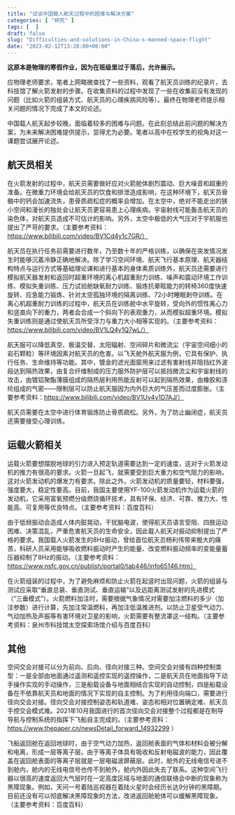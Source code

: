 ```yaml
---
title: "试谈中国载人航天过程中的困难与解决方案"
categories: [ "研究" ]
tags: [  ]
draft: false
slug: "Difficulties-and-solutions-in-China-s-manned-space-flight"
date: "2023-02-12T13:28:00+08:00"
---
```


**这原本是物理的寒假作业，因为在班级里过于落后，允许展示。**

应物理老师要求，笔者上网略微查找了一些资料，观看了航天员训练的纪录片，去科技馆了解火箭发射的步骤。在收集资料的过程中发现了一些在收集前没有发现的问题（比如火箭的组装方式、航天员的心理疾病风险等）。最终在物理老师提示相关问题的情况下完成了本文的论述。

中国载人航天起步较晚，面临着较多的困难与问题。在此刻总结此前问题的解决方案，为未来解决困难提供提示，显得尤为必要。笔者以高中在校学生的视角对这一课题尝试展开论述。

## 航天员相关

在火箭发射的过程中，航天员需要做好应对火箭舱体剧烈震动、巨大噪音和超重的准备。在微重力环境会给航天员的饮食和排泄造成影响，在这种环境下，航天员骨骼中的钙会加速流失，患骨质疏松症的概率会增加。在太空中，绝对不能走出的狭小空间和漫长的独处会让航天员更容易患上心理疾病。宇宙射线可能轰击航天员的染色体，对航天员造成不可估计的影响。另外，太空中极低的大气压对于宇航服也提出了严苛的要求。（主要参考资料：https://www.bilibili.com/video/BV1Cd4y1c7GR/）

航天员在执行任务前需要进行数年，乃至数十年的严格训练，以确保在突发情况发生时能够沉着冷静正确地解决。除了学习空间环境、航天飞行基本原理、航天器结构特点与运行方式等基础理论课和进行基本的身体素质训练外，航天员还需要进行模拟航天器发射和返回时超重环境的离心机超重耐力训练、噪声和震动环境工作训练、模拟失重训练、压力试验舱缺氧耐力训练、锻炼抗晕眩能力的转椅360度快速旋转、应急能力锻炼、针对太空孤独环境的隔离训练、72小时睡眠剥夺训练。在离心机超重耐力训练的过程中，航天员在训练舱中水平旋转，受向外的惯性离心力和竖直向下的重力，两者会合成一个斜向下的表观重力，从而模拟超重环境。模拟失重训练则是通过使航天员所受浮力与重力大小相等实现的。（主要参考资料：https://www.bilibili.com/video/BV1LQ4y1Q7wL/）

航天服可以降低真空、极温交替、太阳辐射、空间碎片和微流尘（宇宙空间细小的岩石颗粒）等环境因素对航天员的危害。以飞天舱外航天服为例，它具有保护、执行任务、生命维持等功能。其中，镀金的滤光面窗用来过滤有害射线并阻挡红外波段达到隔热效果，由复合纤维制成的压力服外防护层可以抵挡微流尘和宇宙射线的攻击，由镀铝聚酯薄膜组成的隔热层利用热能反射可以起到隔热效果，由橡胶和涤纶组成的气密——限制层可以防止航天服因为内外巨大的气压差而过度膨胀。（主要参考资料：https://www.bilibili.com/video/BV1Uv4y1D7AJ/）

航天员需要在太空中进行体育锻炼防止骨质疏松。另外，为了防止幽闭症，航天员还需要接受心理训练。

## 运载火箭相关

运载火箭要想摆脱地球的引力进入预定轨道需要达到一定的速度，这对于火箭发动机的推力有很高的要求。火箭一旦起飞，就需要受到巨大重力和空气阻力的影响，这对火箭发动机的爆发力有要求。除此之外，火箭发动机的质量要轻，材料要强，强度要大，稳定性要高。目前，我国主要使用YF-100火箭发动机作为运载火箭的发动机，它采用富氧预燃分级燃烧循环技术，具有环保、经济、可靠、推力大、性能高、可复用等优良特点。（主要参考资料：百度百科）

由于低频振动会造成人体内脏晃动，干扰脑电波，使得航天员语言受阻、四肢运动困难、决策混乱，严重危害航天员的生命安全，因此载人航天对振动抑制提出了严格的要求。我国载人火箭发生的8Hz振动，曾给首位航天员杨利伟带来极大的痛苦，科研人员采用能够吸收燃料振动时产生的能量、改变燃料振动频率的变能量蓄压器抑制了8Hz的振动。（主要参考资料：https://www.nsfc.gov.cn/publish/portal0/tab446/info65146.htm）

在火箭组装的过程中，为了避免麻烦和防止火箭在起竖时出现问题，火箭的组装与测试应采取“垂直总装、垂直测试、垂直运输”以及远距离测试发射的先进模式（“三垂模式”）。火箭燃料加注时，需要根据气象情况对需要加注燃料的多少（加注参数）进行计算，先加注常温燃料，再加注低温推进剂。以防止卫星受气动力、气动加热及声振等有害环境对卫星的影响，火箭需要有整流罩这一结构。（主要参考资料：泉州市科技馆太空探索场馆介绍与百度百科）

## 其他

空间交会对接可以分为前向、后向、径向对接三种。空间交会对接有四种控制类型：一是全部由地面通过遥测和遥控实现的遥控操作，二是航天员在地面指导下动手操作实现的手动操作，三是船载设备与地面相结合实现的自动控制，四是船载设备在不依靠航天员和地面的情况下实现的自主控制。为了利用径向端口，需要进行径向交会对接。径向交会对接控制姿态和轨道难、姿态和相对位置确定难、航天员手控交会模式难。2021年10月我国进行的首次径向交会对接整个过程都是在制导导航与控制系统的指挥下飞船自主完成的。（主要参考资料：https://www.thepaper.cn/newsDetail_forward_14932299 ）

飞船返回舱在返回地球时，由于空气动力加热，返回舱表面的气体和材料会被分解和电离，形成一层等离子层。由于等离子体具有吸收和反射电磁波的能力，因此覆盖在返回舱表面的等离子层就是一层电磁波屏蔽层。此时，舱外的无线电信号进不到舱内，舱内的无线电信号也传不到舱外，舱内外因此失去了联系。这种空间飞行器以很高的速度返回大气层时在一定高度区域与地面的通信联络会中断的现象称为黑障现象。例如，天问一号着陆巡视器在着陆火星时会经历长达9分钟的黑障期。目前还没有可以彻底解决黑障现象的方法，改进返回舱舱体可以缓解黑障现象。（主要参考资料：百度百科）